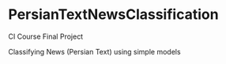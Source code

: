 # PersianTextNewsClassification
CI Course Final Project

Classifying News (Persian Text) using simple models
